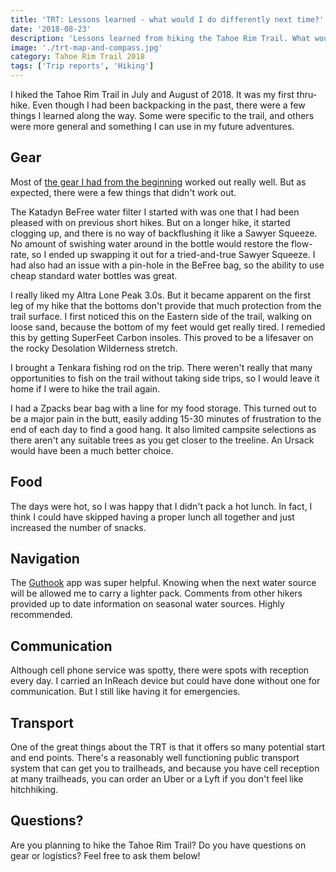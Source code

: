```yaml
---
title: 'TRT: Lessons learned - what would I do differently next time?'
date: '2018-08-23'
description: 'Lessons learned from hiking the Tahoe Rim Trail. What would I change for next time?'
image: './trt-map-and-compass.jpg'
category: Tahoe Rim Trail 2018
tags: ['Trip reports', 'Hiking']
---
```


I hiked the Tahoe Rim Trail in July and August of 2018. It was my first thru-hike. Even though I had been backpacking in the past, there were a few things I learned along the way. Some were specific to the trail, and others were more general and something I can use in my future adventures.

## Gear

Most of [the gear I had from the beginning](/overview-and-gear-list) worked out really well. But as expected, there were a few things that didn't work out.

The Katadyn BeFree water filter I started with was one that I had been pleased with on previous short hikes. But on a longer hike, it started clogging up, and there is no way of backflushing it like a Sawyer Squeeze. No amount of swishing water around in the bottle would restore the flow-rate, so I ended up swapping it out for a tried-and-true Sawyer Squeeze. I had also had an issue with a pin-hole in the BeFree bag, so the ability to use cheap standard water bottles was great.

I really liked my Altra Lone Peak 3.0s. But it became apparent on the first leg of my hike that the bottoms don't provide that much protection from the trail surface. I first noticed this on the Eastern side of the trail, walking on loose sand, because the bottom of my feet would get really tired. I remedied this by getting SuperFeet Carbon insoles. This proved to be a lifesaver on the rocky Desolation Wilderness stretch.

I brought a Tenkara fishing rod on the trip. There weren't really that many opportunities to fish on the trail without taking side trips, so I would leave it home if I were to hike the trail again.

I had a Zpacks bear bag with a line for my food storage. This turned out to be a major pain in the butt, easily adding 15-30 minutes of frustration to the end of each day to find a good hang. It also limited campsite selections as there aren't any suitable trees as you get closer to the treeline. An Ursack would have been a much better choice.

## Food

The days were hot, so I was happy that I didn't pack a hot lunch. In fact, I think I could have skipped having a proper lunch all together and just increased the number of snacks.

## Navigation

The [Guthook](https://atlasguides.com/guthook-guides/) app was super helpful. Knowing when the next water source will be allowed me to carry a lighter pack. Comments from other hikers provided up to date information on seasonal water sources. Highly recommended.

## Communication

Although cell phone service was spotty, there were spots with reception every day. I carried an InReach device but could have done without one for communication. But I still like having it for emergencies.

## Transport

One of the great things about the TRT is that it offers so many potential start and end points. There's a reasonably well functioning public transport system that can get you to trailheads, and because you have cell reception at many trailheads, you can order an Uber or a Lyft if you don't feel like hitchhiking.

## Questions?

Are you planning to hike the Tahoe Rim Trail? Do you have questions on gear or logistics? Feel free to ask them below!
